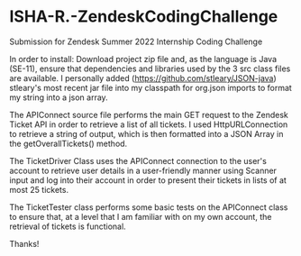 # ISHA-R.-ZendeskCodingChallenge
Submission for Zendesk Summer 2022 Internship Coding Challenge



In order to install:
Download project zip file and, as the language is Java (SE-11), ensure that dependencies and libraries used by the 3 src class files are available. 
I personally added (https://github.com/stleary/JSON-java) stleary's most recent jar file into my classpath for org.json imports to format my string into a json array.

The APIConnect source file performs the main GET request to the Zendesk Ticket API in order to retrieve a list of all tickets. I used HttpURLConnection to 
retrieve a string of output, which is then formatted into a JSON Array in the getOverallTickets() method.

The TicketDriver Class uses the APIConnect connection to the user's account to retrieve user details in a user-friendly manner using Scanner input and log 
into their account in order to present their tickets in lists of at most 25 tickets.

The TicketTester class performs some basic tests on the APIConnect class to ensure that, at a level that I am familiar with on my own account, the retrieval 
of tickets is functional.

Thanks!
